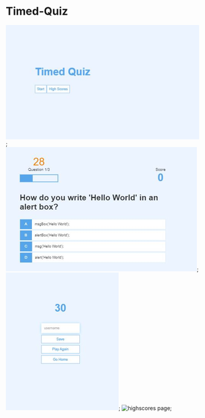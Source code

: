 # Timed-Quiz
![home page](images/home.jpg);
![quiz page](images/quiz.jpg);
![end page](images/end.jpg);
![highscores page](images/highscores.jpg);